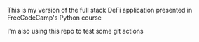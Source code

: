 This is my version of the full stack DeFi application presented in FreeCodeCamp's Python course

I'm also using this repo to test some git actions